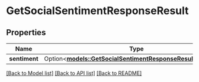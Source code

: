 # GetSocialSentimentResponseResult

## Properties

Name | Type | Description | Notes
------------ | ------------- | ------------- | -------------
**sentiment** | Option<[**models::GetSocialSentimentResponseResultSentiment**](GetSocialSentimentResponse_result_sentiment.md)> |  | [optional]

[[Back to Model list]](../README.md#documentation-for-models) [[Back to API list]](../README.md#documentation-for-api-endpoints) [[Back to README]](../README.md)


